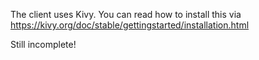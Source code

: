 The client uses Kivy. You can read how to install this via https://kivy.org/doc/stable/gettingstarted/installation.html

Still incomplete!